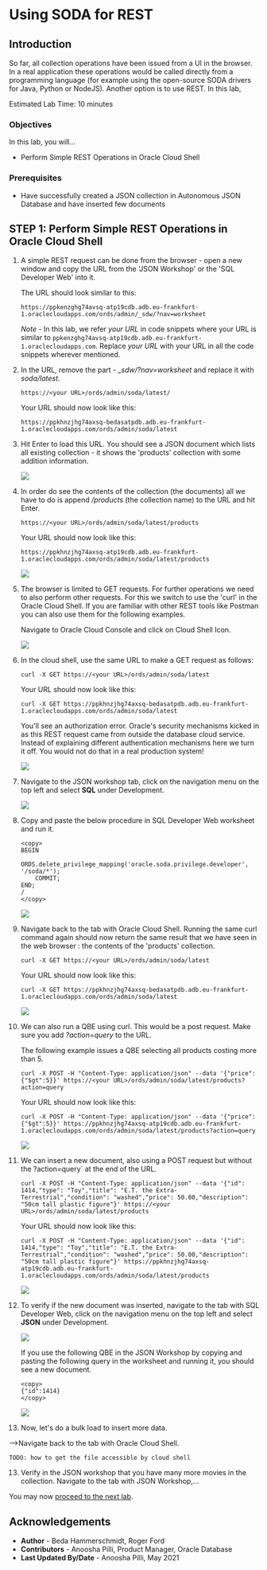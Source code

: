 # Using SODA for REST

## Introduction

So far, all collection operations have been issued from a UI in the browser. In a real application these operations would be called directly from a programming language (for example using the open-source SODA drivers for Java, Python or NodeJS). Another option is to use REST. In this lab,

Estimated Lab Time: 10 minutes

### Objectives

In this lab, you will...

* Perform Simple REST Operations in Oracle Cloud Shell

### Prerequisites

* Have successfully created a JSON collection in Autonomous JSON Database and have inserted few documents

<!---
## **STEP 1:** Mass Insert

1. Now do mass insert:

	Click on New JSON Document icon, copy and paste the following query in the worksheet and click **Create**.

	```
	<copy>
	soda insert products {"id":101,"title":"Top Gun","category":"VHS","condition":"like new","price":8,"starring":["Tom Cruise","Kelly McGillis","Anthony Edwards","Val Kilmer"],"year":1986,"decade":"80s"}
	</copy>
	```

## **STEP 2:** Queries using QBE

let's perform more QBEs to analyze the data.

-> More QBEs to analyze data

1. Find all DVD's cheaper than 10$ and order by price

	```
	<copy>
	{"type":"DVD", "price":{"$lte":10}}
	</copy>
	```

2. Find all movies, there is no movie category, look for DVD, Blueray, VHS, LaserDisk, Betamax

	```
	<copy>
	{}
	</copy>
	```

3. Find all movies by Arnold

	```
	<copy>
	Fulltext search
	</copy>
	```
---->
## **STEP 1:** Perform Simple REST Operations in Oracle Cloud Shell

1. A simple REST request can be done from the browser - open a new window and copy the URL from the 'JSON Workshop' or the 'SQL Developer Web' into it.

	The URL should look similar to this:

	```
	https://ppkenzghg74avsq-atp19cdb.adb.eu-frankfurt-1.oraclecloudapps.com/ords/admin/_sdw/?nav=worksheet
	```

	*Note* - In this lab, we refer *your URL* in code snippets where your URL is similar to `ppkenzghg74avsq-atp19cdb.adb.eu-frankfurt-1.oraclecloudapps.com`. Replace *your URL* with your URL in all the code snippets wherever mentioned.

2. In the URL, remove the part - *_sdw/?nav=worksheet* and replace it with *soda/latest*.

	```
	https://<your URL>/ords/admin/soda/latest/
	```

	Your URL should now look like this:

	```
	https://ppkhnzjhg74axsq-bedasatpdb.adb.eu-frankfurt-1.oraclecloudapps.com/ords/admin/soda/latest
	```

3. Hit Enter to load this URL. You should see a JSON document which lists all existing collection - it shows the 'products' collection with some addition information.

	![](./images/additional-info.png)

4. In order do see the contents of the collection (the documents) all we have to do is append */products* (the collection name) to the URL and hit Enter.

	```
	https://<your URL>/ords/admin/soda/latest/products
	```

	Your URL should now look like this:

	```
	https://ppkhnzjhg74axsq-atp19cdb.adb.eu-frankfurt-1.oraclecloudapps.com/ords/admin/soda/latest/products
	```
	![](./images/documents-1.png)

5. The browser is limited to GET requests. For further operations we need to also perform other requests. For this we switch to use the 'curl' in the Oracle Cloud Shell. If you are familiar with other REST tools like Postman you can also use them for the following examples.

	Navigate to Oracle Cloud Console and click on Cloud Shell Icon.

	![](./images/ocshell.png)

6.	In the cloud shell, use the same URL to make a GET request as follows:

	```
	curl -X GET https://<your URL>/ords/admin/soda/latest
	```

	Your URL should now look like this:

	```
	curl -X GET https://ppkhnzjhg74axsq-bedasatpdb.adb.eu-frankfurt-1.oraclecloudapps.com/ords/admin/soda/latest
	```

	You'll see an authorization error. Oracle's security mechanisms kicked in as this REST request came from outside the database cloud service. Instead of explaining different authentication mechanisms here we turn it off. You would not do that in a real production system!

	![](./images/error.png)

7. Navigate to the JSON workshop tab, click on the navigation menu on the top left and select **SQL** under Development.
	
	![](./images/nav-sql.png)

8. Copy and paste the below procedure in SQL Developer Web worksheet and run it.

	```
	<copy>
	BEGIN
		ORDS.delete_privilege_mapping('oracle.soda.privilege.developer', '/soda/*');
		COMMIT;
	END;
	/
	</copy>
	```

	![](./images/remove-error.png)

8. Navigate back to the tab with Oracle Cloud Shell. Running the same curl command again should now return the same result that we have seen in the web browser : the contents of the 'products' collection.

	```
	curl -X GET https://<your URL>/ords/admin/soda/latest
	```

	Your URL should now look like this:

	```
	curl -X GET https://ppkhnzjhg74axsq-bedasatpdb.adb.eu-frankfurt-1.oraclecloudapps.com/ords/admin/soda/latest
	```
	![](./images/success.png)
	
9. We can also run a QBE using curl. This would be a post request. Make sure you add *?action=query* to the URL.

	The following example issues a QBE selecting all products costing more than 5.

	```
	curl -X POST -H "Content-Type: application/json" --data '{"price":{"$gt":5}}' https://<your URL>/ords/admin/soda/latest/products?action=query
	```

	Your URL should now look like this:

	```
	curl -X POST -H "Content-Type: application/json" --data '{"price":{"$gt":5}}' https://ppkhnzjhg74axsq-atp19cdb.adb.eu-frankfurt-1.oraclecloudapps.com/ords/admin/soda/latest/products?action=query
	```

	![](./images/more5.png)

10. We can insert a new document, also using a POST request but without the ?action=query` at the end of the URL.

	```
	curl -X POST -H "Content-Type: application/json" --data '{"id": 1414,"type": "Toy","title": "E.T. the Extra-Terrestrial","condition": "washed","price": 50.00,"description": "50cm tall plastic figure"}' https://<your URL>/ords/admin/soda/latest/products
	```

	Your URL should now look like this:

	```
	curl -X POST -H "Content-Type: application/json" --data '{"id": 1414,"type": "Toy","title": "E.T. the Extra-Terrestrial","condition": "washed","price": 50.00,"description": "50cm tall plastic figure"}' https://ppkhnzjhg74axsq-atp19cdb.adb.eu-frankfurt-1.oraclecloudapps.com/ords/admin/soda/latest/products
	```
	![](./images/created.png)

11. To verify if the new document was inserted, navigate to the tab with SQL Developer Web, click on the navigation menu on the top left and select **JSON** under Development.

	![](./images/nav-json.png)	

	If you use the following QBE in the JSON Workshop by copying and pasting the following query in the worksheet and running it, you should see a new document.

	```
	<copy>
	{"id":1414}
	</copy>
	```
	![](./images/proof.png)	

12. Now, let's do a bulk load to insert more data. 

-->Navigate back to the tab with Oracle Cloud Shell.

	TODO: how to get the file accessible by cloud shell

13. Verify in the JSON workshop that you have many more movies in the collection. Navigate to the tab with JSON Workshop,...

You may now [proceed to the next lab](#next).

## Acknowledgements

- **Author** - Beda Hammerschmidt, Roger Ford
- **Contributors** - Anoosha Pilli, Product Manager, Oracle Database
- **Last Updated By/Date** - Anoosha Pilli, May 2021
